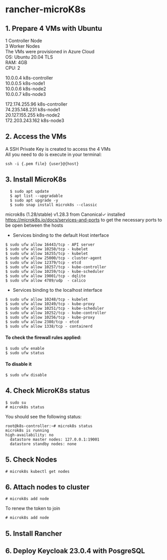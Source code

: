 # rancher-microK8s

## 1. Prepare 4 VMs with Ubuntu <br>
   1 Controller Node <br>
   3 Worker Nodes <br>
   The VMs were provisioned in Azure Cloud <br>
   OS: Ubuntu 20.04 TLS <br>
   RAM: 4GB <br>
   CPU: 2 <br>

   10.0.0.4 k8s-controller <br>
   10.0.0.5 k8s-node1 <br>
   10.0.0.6 k8s-node2 <br>
   10.0.0.7 k8s-node3 <br>

   172.174.255.96 k8s-controller <br>
   74.235.148.231 k8s-node1 <br>
   20.127.155.255 k8s-node2 <br>
   172.203.243.162 k8s-node3 <br>
   
## 2. Access the VMs <br>
   A SSH Private Key is created to access the 4 VMs <br>
   All you need to do is execute in your terminal: <br>
   ```
   ssh -i {.pem file} {user}@{host}
   ```
## 3. Install MicroK8s <br>
 ```
   $ sudo apt update
   $ apt list --upgradable
   $ sudo apt upgrade -y
   $ sudo snap install microk8s --classic
 ```
   microk8s (1.28/stable) v1.28.3 from Canonical✓ installed <br>
   https://microk8s.io/docs/services-and-ports to get the necessary ports to be open between the hosts <br>

   - Services binding to the default Host interface <br>
   ```
   $ sudo ufw allow 16443/tcp - API server
   $ sudo ufw allow 10250/tcp - kubelet
   $ sudo ufw allow 16255/tcp - kubelet
   $ sudo ufw allow 25000/tcp - cluster-agent
   $ sudo ufw allow 12379/tcp - etcd
   $ sudo ufw allow 10257/tcp - kube-controller
   $ sudo ufw allow 10259/tcp - kube-scheduler
   $ sudo ufw allow 19001/tcp - dqlite
   $ sudo ufw allow 4789/udp  - calico
   ```
   - Services binding to the localhost interface <br>
   ```
   $ sudo ufw allow 10248/tcp - kubelet
   $ sudo ufw allow 10249/tcp - kube-proxy
   $ sudo ufw allow 10251/tcp - kube-scheduler
   $ sudo ufw allow 10252/tcp - kube-controller
   $ sudo ufw allow 10256/tcp - kube-proxy
   $ sudo ufw allow 2380/tcp - etcd
   $ sudo ufw allow 1338/tcp - containerd
   ```
   #### To check the firewall rules applied: <br>
   ```
   $ sudo ufw enable
   $ sudo ufw status
   ```
   #### To disable it
   ```
   $ sudo ufw disable
   ```
## 4. Check MicroK8s status <br>
   ```
   $ sudo su
   # microk8s status
   ```
You should see the following status:
```
root@k8s-controller:~# microk8s status
microk8s is running
high-availability: no
  datastore master nodes: 127.0.0.1:19001
  datastore standby nodes: none
```
## 5. Check Nodes
```
# microk8s kubectl get nodes
```
## 6. Attach nodes to cluster
```
# microk8s add node
```
To renew the token to join
```
# microk8s add node
```

## 5. Install Rancher <br>
   
## 6. Deploy Keycloak 23.0.4 with PosgreSQL <br>

